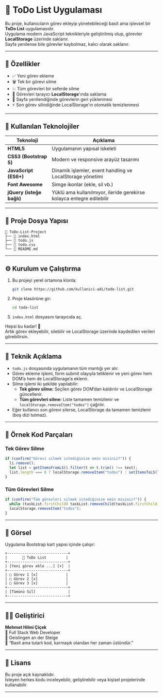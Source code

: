 # 📝 ToDo List Uygulaması

Bu proje, kullanıcıların görev ekleyip yönetebileceği basit ama işlevsel bir **ToDo List** uygulamasıdır.  
Uygulama modern JavaScript teknikleriyle geliştirilmiş olup, görevler **LocalStorage** üzerinde saklanır.  
Sayfa yenilense bile görevler kaybolmaz, kalıcı olarak saklanır.

---

## 🚀 Özellikler

- ✅ Yeni görev ekleme  
- 🗑️ Tek bir görevi silme  
- 💥 Tüm görevleri bir seferde silme  
- 💾 Görevleri tarayıcı **LocalStorage**'ında saklama  
- 🔁 Sayfa yenilendiğinde görevlerin geri yüklenmesi  
- ⚡ Son görev silindiğinde LocalStorage'ın otomatik temizlenmesi  

---

## 🧩 Kullanılan Teknolojiler

| Teknoloji | Açıklama |
|------------|-----------|
| **HTML5** | Uygulamanın yapısal iskeleti |
| **CSS3 (Bootstrap 5)** | Modern ve responsive arayüz tasarımı |
| **JavaScript (ES6+)** | Dinamik işlemler, event handling ve LocalStorage yönetimi |
| **Font Awesome** | Simge ikonlar (ekle, sil vb.) |
| **jQuery (isteğe bağlı)** | Yüklü ama kullanılmıyor, ileride gerekirse kolayca entegre edilebilir |

---

## 📂 Proje Dosya Yapısı

```
📁 ToDo-List-Project
├── 📄 index.html
├── 📄 todo.js
├── 📄 todo.css
└── 📄 README.md
```

---

## ⚙️ Kurulum ve Çalıştırma

1. Bu projeyi yerel ortamına klonla:
   ```bash
   git clone https://github.com/kullanici-adi/todo-list.git
   ```

2. Proje klasörüne gir:
   ```bash
   cd todo-list
   ```

3. `index.html` dosyasını tarayıcıda aç.

Hepsi bu kadar! 🎉  
Artık görev ekleyebilir, silebilir ve LocalStorage üzerinde kaydedilen verileri görebilirsin.

---

## 🧠 Teknik Açıklama

- `todo.js` dosyasında uygulamanın tüm mantığı yer alır.  
- Görev ekleme işlemi, form submit olayıyla tetiklenir ve yeni görev hem DOM’a hem de LocalStorage’a eklenir.  
- Silme işlemi iki şekilde yapılabilir:
  - **Tek görev silme:** Seçilen görev DOM’dan kaldırılır ve LocalStorage güncellenir.
  - **Tüm görevleri silme:** Liste tamamen temizlenir ve `localStorage.removeItem("todos")` çağrılır.  
- Eğer kullanıcı son görevi silerse, LocalStorage da tamamen temizlenir (boş dizi tutmaz).

---

## 🧾 Örnek Kod Parçaları

### Tek Görev Silme
```js
if (confirm("Görevi silmek istediğinize emin misiniz?")) {
  li.remove();
  let list = getItemsFromLS().filter(t => t.trim() !== text);
  list.length === 0 ? localStorage.removeItem("todos") : setItemsToLS(list);
}
```

### Tüm Görevleri Silme
```js
if (confirm("Tüm görevleri silmek istediğinize emin misiniz?")) {
  while (taskList.firstChild) taskList.removeChild(taskList.firstChild);
  localStorage.removeItem("todos");
}
```

---

## 🎨 Görsel

Uygulama Bootstrap kart yapısı içinde çalışır:

```
+----------------------------+
|       📝 ToDo List         |
+----------------------------+
| [Yeni görev ekle ...] [+]  |
+----------------------------+
| ▢ Görev 1 [x]             |
| ▢ Görev 2 [x]             |
| ▢ Görev 3 [x]             |
+----------------------------+
| [Tümünü Sil]               |
+----------------------------+
```

---

## 👨‍💻 Geliştirici

**Mehmet Hilmi Çiçek**  
💼 Full Stack Web Developer  
📍 Geislingen an der Steige  
💬 “Basit ama tutarlı kod, karmaşık olandan her zaman üstündür.”

---

## 🪪 Lisans

Bu proje açık kaynaklıdır.  
İsteyen herkes kodu inceleyebilir, geliştirebilir veya kişisel projelerinde kullanabilir.

---